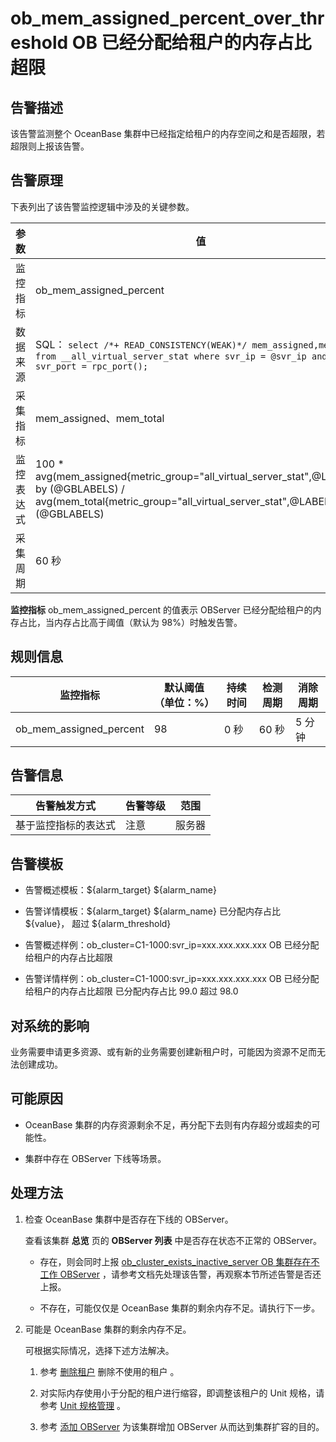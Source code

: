 # ob_mem_assigned_percent_over_threshold OB 已经分配给租户的内存占比超限

## 告警描述

该告警监测整个 OceanBase 集群中已经指定给租户的内存空间之和是否超限，若超限则上报该告警。

## 告警原理

下表列出了该告警监控逻辑中涉及的关键参数。

|  参数   |                                                                                                    值                                                                                                     |
|-------|----------------------------------------------------------------------------------------------------------------------------------------------------------------------------------------------------------|
| 监控指标  | ob_mem_assigned_percent                                                                                                                                                                                  |
| 数据来源  | SQL： ```select /*+ READ_CONSISTENCY(WEAK)*/ mem_assigned,mem_total from __all_virtual_server_stat where svr_ip = @svr_ip and svr_port = rpc_port(); ```  |
| 采集指标  | mem_assigned、mem_total                                                                                                                                                                                   |
| 监控表达式 | 100 \* avg(mem_assigned{metric_group="all_virtual_server_stat",@LABELS}) by (@GBLABELS) / avg(mem_total{metric_group="all_virtual_server_stat",@LABELS}) by (@GBLABELS)                                  |
| 采集周期  | 60 秒                                                                                                                                                                                                     |

**监控指标** ob_mem_assigned_percent 的值表示 OBServer 已经分配给租户的内存占比，当内存占比高于阈值（默认为 98%）时触发告警。

## 规则信息

|          监控指标           | 默认阈值（单位：%） | 持续时间 | 检测周期 | 消除周期 |
|-------------------------|------------|------|------|------|
| ob_mem_assigned_percent | 98         | 0 秒  | 60 秒 | 5 分钟 |

## 告警信息

|   告警触发方式   | 告警等级 | 范围  |
|------------|------|-----|
| 基于监控指标的表达式 | 注意   | 服务器 |

## 告警模板

* 告警概述模板：\${alarm_target} ${alarm_name}

* 告警详情模板：\${alarm_target} \${alarm_name} 已分配内存占比 \${value}， 超过 ${alarm_threshold}

* 告警概述样例：ob_cluster=C1-1000:svr_ip=xxx.xxx.xxx.xxx OB 已经分配给租户的内存占比超限

* 告警详情样例：ob_cluster=C1-1000:svr_ip=xxx.xxx.xxx.xxx OB 已经分配给租户的内存占比超限 已分配内存占比 99.0 超过 98.0

## 对系统的影响

业务需要申请更多资源、或有新的业务需要创建新租户时，可能因为资源不足而无法创建成功。

## 可能原因

* OceanBase 集群的内存资源剩余不足，再分配下去则有内存超分或超卖的可能性。

* 集群中存在 OBServer 下线等场景。

## 处理方法

1. 检查 OceanBase 集群中是否存在下线的 OBServer。

   查看该集群 **总览** 页的 **OBServer 列表** 中是否存在状态不正常的 OBServer。
   * 存在，则会同时上报 [ob_cluster_exists_inactive_server OB 集群存在不工作 OBServer](../2.ob-alert/3.ob_cluster_exists_inactive_server-ob-the-cluster-is-not-working.md) ，请参考文档先处理该告警，再观察本节所述告警是否还上报。

   * 不存在，可能仅仅是 OceanBase 集群的剩余内存不足。请执行下一步。

2. 可能是 OceanBase 集群的剩余内存不足。

   可根据实际情况，选择下述方法解决。
   1. 参考 [删除租户](../../3.ob-cloud-platform/5.manage-tenants/2.basic-tenant-operations/7.userguide-delete-a-tenant.md) 删除不使用的租户 。

   2. 对实际内存使用小于分配的租户进行缩容，即调整该租户的 Unit 规格，请参考 [Unit 规格管理](../../3.ob-cloud-platform/5.manage-tenants/2.basic-tenant-operations/3.unit-specification-management.md) 。

   3. 参考 [添加 OBServer](../../3.ob-cloud-platform/4.manage-clusters/3.basic-operations/8.manage-the-observer-cluster/1.cluster-add-observer.md) 为该集群增加 OBServer 从而达到集群扩容的目的。
